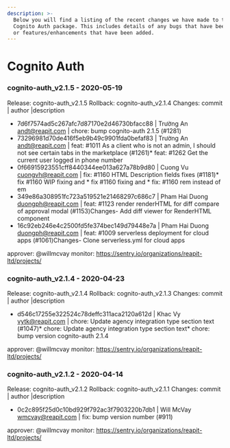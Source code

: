 ```yaml
---
description: >-
  Below you will find a listing of the recent changes we have made to the
  Cognito Auth package. This includes details of any bugs that have been fixed
  or features/enhancements that have been added.
---
```


# Cognito Auth

### cognito-auth_v2.1.5 - 2020-05-19
  
Release: cognito-auth_v2.1.5
Rollback: cognito-auth_v2.1.4
Changes:
commit | author |description
  
- 7d6f7574ad5c267afc7d87170e2d46730bfacc88 | Trường An <andt@reapit.com> | chore: bump cognito-auth 2.1.5 (#1281)
- 73296981d70de416f5eb9b49c9901fda0befaf83 | Trường An <andt@reapit.com> | feat: #1011 As a client who is not an admin, I should not see certain tabs in the marketplace (#1261)* feat: #1262 Get the current user logged in phone number
- 0f66915923551cff8440344ee013a627a78b9d80 | Cuong Vu <cuongvh@reapit.com> | fix: #1160 HTML Description fields fixes (#1181)* fix #1160 WIP fixing <Editor> and <HTMLRender>* fix #1160 fixing <Editor> and <HTMLRender>* fix: #1160 rem instead of em
- 349e86a308951fc723a519521e21468297c686c7 | Pham Hai Duong <duongph@reapit.com> | feat: #1123 render renderHTML for diff compare of approval modal (#1153)Changes- Add diff viewer for RenderHTML component
- 16c92eb246e4c2500fd5fe374bec149d79448e7a | Pham Hai Duong <duongph@reapit.com> | feat: #1009 serverless deployment for cloud apps (#1061)Changes- Clone serverless.yml for cloud apps

approver: @willmcvay
monitor: https://sentry.io/organizations/reapit-ltd/projects/

### cognito-auth_v2.1.4 - 2020-04-23
  
Release: cognito-auth_v2.1.4
Rollback: cognito-auth_v2.1.3
Changes:
commit | author |description
  
- d546c17255e322524c78deffc311aca2120a612d | Khac Vy <vytk@reapit.com> | chore: Update agency integration type section text (#1047)* chore: Update agency integration type section text* chore: bump version cognito-auth 2.1.4

approver: @willmcvay
monitor: https://sentry.io/organizations/reapit-ltd/projects/

### cognito-auth_v2.1.2 - 2020-04-14
  
Release: cognito-auth_v2.1.2
Rollback: cognito-auth_v2.1.1
Changes:
commit | author |description
  
- 0c2c895f25d0c10bd929f792ac3f7903220b7db1 | Will McVay <wmcvay@reapit.com> | fix: bump version number (#911)

approver: @willmcvay
monitor: https://sentry.io/organizations/reapit-ltd/projects/
  
